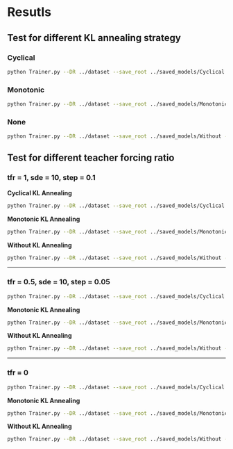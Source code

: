 # Resutls

## Test for different KL annealing strategy

### Cyclical 

```bash
python Trainer.py --DR ../dataset --save_root ../saved_models/Cyclical --lr 0.0001 --num_epoch 200 --tfr 0 --kl_anneal_type Cyclical --kl_anneal_ratio 0.5 --wandb --device cuda:3
```

### Monotonic

```bash
python Trainer.py --DR ../dataset --save_root ../saved_models/Monotonic --lr 0.0001 --num_epoch 200 --tfr 0 --kl_anneal_type Monotonic --kl_anneal_ratio 0.5 --wandb --device cuda:1
```

### None

```bash
python Trainer.py --DR ../dataset --save_root ../saved_models/Without --lr 0.0001 --num_epoch 200 --tfr 0 --kl_anneal_type None --kl_anneal_ratio 0.5 --wandb --device cuda:3
```

## Test for different teacher forcing ratio

### tfr = 1, sde = 10, step = 0.1

**Cyclical KL Annealing**

```bash
python Trainer.py --DR ../dataset --save_root ../saved_models/Cyclical --lr 0.0001 --num_epoch 100 --tfr 1 --kl_anneal_type Cyclical --kl_anneal_ratio 0.5 --wandb --device cuda:3
```

**Monotonic KL Annealing**

```bash
python Trainer.py --DR ../dataset --save_root ../saved_models/Monotonic --lr 0.0001 --num_epoch 100 --tfr 1 --kl_anneal_type Monotonic --kl_anneal_ratio 0.5 --wandb --device cuda:1
```

**Without KL Annealing**

```bash
python Trainer.py --DR ../dataset --save_root ../saved_models/Without --lr 0.0001 --num_epoch 100 --tfr 1 --kl_anneal_type None --kl_anneal_ratio 0.5 --wandb --device cuda:3
```

---

### tfr = 0.5, sde = 10, step = 0.05

```bash
python Trainer.py --DR ../dataset --save_root ../saved_models/Cyclical --lr 0.0001 --num_epoch 100 --tfr 0.5 --tfr_d_step 0.05 --kl_anneal_type Cyclical --kl_anneal_ratio 0.5 --wandb --device cuda:3
```

**Monotonic KL Annealing**

```bash
python Trainer.py --DR ../dataset --save_root ../saved_models/Monotonic --lr 0.0001 --num_epoch 100 --tfr 0.5 --tfr_d_step 0.05 --kl_anneal_type Monotonic --kl_anneal_ratio 0.5 --wandb --device cuda:1
```

**Without KL Annealing**

```bash
python Trainer.py --DR ../dataset --save_root ../saved_models/Without --lr 0.0001 --num_epoch 100 --tfr 0.5 --tfr_d_step 0.05 --kl_anneal_type None --kl_anneal_ratio 0.5 --wandb --device cuda:3
```

---

### tfr = 0

```bash
python Trainer.py --DR ../dataset --save_root ../saved_models/Cyclical --lr 0.0001 --num_epoch 100 --tfr 0 --kl_anneal_type Cyclical --kl_anneal_ratio 0.5 --wandb --device cuda:3
```

**Monotonic KL Annealing**

```bash
python Trainer.py --DR ../dataset --save_root ../saved_models/Monotonic --lr 0.0001 --num_epoch 100 --tfr 0 --kl_anneal_type Monotonic --kl_anneal_ratio 0.5 --wandb --device cuda:1
```

**Without KL Annealing**

```bash
python Trainer.py --DR ../dataset --save_root ../saved_models/Without --lr 0.0001 --num_epoch 100 --tfr 0 --kl_anneal_type None --kl_anneal_ratio 0.5 --wandb --device cuda:3
```

